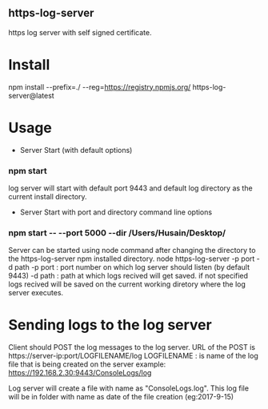 ## https-log-server
https log server with self signed certificate.

# Install
npm install --prefix=./ --reg=https://registry.npmjs.org/ https-log-server@latest

# Usage
* Server Start (with default options)
### npm  start
log server will start with default port 9443 and default log directory as the current install directory.
* Server Start with port and directory command line options
### npm  start -- --port 5000 --dir /Users/Husain/Desktop/

Server can be started using node command after changing the directory to the https-log-server npm installed directory.
node https-log-server -p port -d path
-p port : port number on which log server should listen (by default 9443)
-d path : path at which logs recived will get saved. if not specified logs recived will be saved on the current working diretory where the log server executes.

# Sending logs to the log server
Client should POST the log messages to the log server.
URL of the POST is  https://server-ip:port/LOGFILENAME/log
LOGFILENAME : is name of the log file that is being created on the server
example: https://192.168.2.30:9443/ConsoleLogs/log
 
Log server will create a file with name as "ConsoleLogs.log". This log file will be in folder with name as date of the file creation (eg:2017-9-15)
